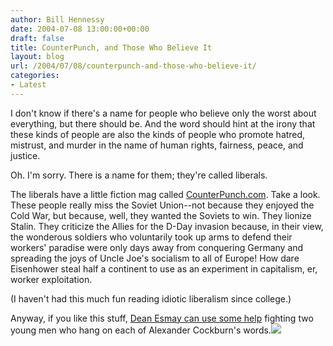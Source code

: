 ```yaml
---
author: Bill Hennessy
date: 2004-07-08 13:00:00+00:00
draft: false
title: CounterPunch, and Those Who Believe It
layout: blog
url: /2004/07/08/counterpunch-and-those-who-believe-it/
categories:
- Latest
---
```


I don't know if there's a name for people who believe only the worst about everything, but there should be.  And the word should hint at the irony that these kinds of people are also the kinds of people who promote hatred, mistrust, and murder in the name of  human rights, fairness, peace, and justice.    
  
Oh.  I'm sorry.  There is a name for them; they're called liberals.   
  
The liberals have a little fiction mag called [CounterPunch.com](https://www.counterpunch.com).  Take a look.  These people really miss the Soviet Union--not because they enjoyed the Cold War, but because, well, they wanted the Soviets to win.  They lionize Stalin.  They criticize the Allies for the D-Day invasion because, in their view, the wonderous soldiers who voluntarily took up arms to defend their workers' paradise were only days away from conquering Germany and spreading the joys of Uncle Joe's socialism to all of Europe!  How dare Eisenhower steal half a continent to use as an experiment in capitalism, er, worker exploitation.   
  
(I haven't had this much fun reading idiotic liberalism since college.)    
  
Anyway, if you like this stuff, [Dean Esmay can use some help](https://www.deanesmay.com/posts/1089321794.shtml) fighting two young men who hang on each of Alexander Cockburn's words.![](https://blog.billhennessy.com/aggbug.aspx?PostID=708)


